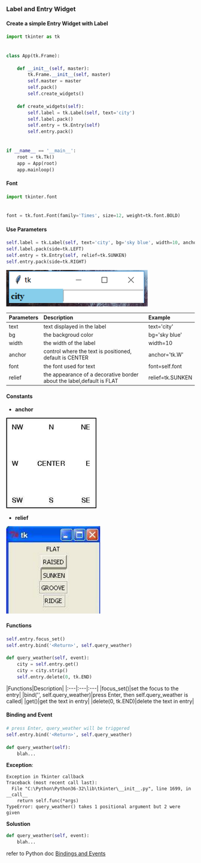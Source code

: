### Label and Entry Widget

#### Create a simple Entry Widget with Label
```python
import tkinter as tk


class App(tk.Frame):

    def __init__(self, master):
        tk.Frame.__init__(self, master)
        self.master = master
        self.pack()
        self.create_widgets()

    def create_widgets(self):
        self.label = tk.Label(self, text='city')
        self.label.pack()
        self.entry = tk.Entry(self)
        self.entry.pack()


if __name__ == '__main__':
    root = tk.Tk()
    app = App(root)
    app.mainloop()
```
#### Font
```python
import tkinter.font


font = tk.font.Font(family='Times', size=12, weight=tk.font.BOLD)
```

#### Use Parameters
```python
self.label = tk.Label(self, text='city', bg='sky blue', width=10, anchor=tk.W, font=self.font)
self.label.pack(side=tk.LEFT)
self.entry = tk.Entry(self, relief=tk.SUNKEN)
self.entry.pack(side=tk.RIGHT)
```
![](/assets/ch2/tkentry.PNG)

|Parameters|Description|Example|
|:---|:---|:---|
|text|text displayed in the label|text='city'|
|bg|the backgroud color|bg='sky blue'|
|width|the width of the label|width=10|
|anchor|control where the text is positioned, default is CENTER|anchor='tk.W'|
|font|the font used for text|font=self.font|
|relief|the appearance of a decorative border about the label,default is FLAT|relief=tk.SUNKEN|

#### Constants 

* **anchor**

![](/assets/ch2/tkanchor.jpg)

* **relief**

![](/assets/ch2/tkrelief.PNG)

#### Functions

```python
self.entry.focus_set()
self.entry.bind('<Return>', self.query_weather)

def query_weather(self, event):
    city = self.entry.get()
    city = city.strip()
    self.entry.delete(0, tk.END)
```
|Functions|Description|
|:---|:---|:---|
|focus_set()|set the focus to the entry|
|bind('<Return>', self.query\_weather)|press Enter, then self.query_weather is called|
|get()|get the text in entry|
|delete(0, tk.END)|delete the text in entry|

#### Binding and Event

```python
# press Enter, query_weather will be triggered
self.entry.bind('<Return>', self.query_weather)

def query_weather(self):
    blah...
```
**Exception**:

    Exception in Tkinter callback
    Traceback (most recent call last):
      File "C:\Python\Python36-32\lib\tkinter\__init__.py", line 1699, in __call__
        return self.func(*args)
    TypeError: query_weather() takes 1 positional argument but 2 were given

**Solustion**

```python
def query_weather(self, event):
    blah...
```
refer to Python doc [Bindings and Events](https://docs.python.org/3.6/library/tkinter.html?highlight=bind)



